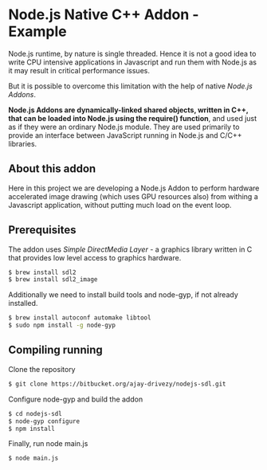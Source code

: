 # Node.js Native C++ Addon - Example

>

Node.js runtime, by nature is single threaded. Hence it is not a good idea to write CPU intensive applications
in Javascript and run them with Node.js as it may result in critical performance issues.

But it is possible to overcome this limitation with the help of native _Node.js Addons_.

**Node.js Addons are dynamically-linked shared objects, written in C++, that can be loaded into Node.js using
the require() function**, and used just as if they were an ordinary Node.js module.
They are used primarily to provide an interface between JavaScript running in Node.js and C/C++ libraries.

## About this addon

Here in this project we are developing a Node.js Addon to perform hardware accelerated image drawing
(which uses GPU resources also) from withing a Javascript application, without putting much load on the event loop.

## Prerequisites

The addon uses _Simple DirectMedia Layer_ - a graphics library written in C that provides low level access to graphics hardware.

```bash
$ brew install sdl2
$ brew install sdl2_image
```

Additionally we need to install build tools and node-gyp, if not already installed.

```bash
$ brew install autoconf automake libtool
$ sudo npm install -g node-gyp
```

## Compiling running

Clone the repository

```bash
$ git clone https://bitbucket.org/ajay-drivezy/nodejs-sdl.git
```

Configure node-gyp and build the addon

```bash
$ cd nodejs-sdl
$ node-gyp configure
$ npm install
```

Finally, run node main.js

```bash
$ node main.js
```